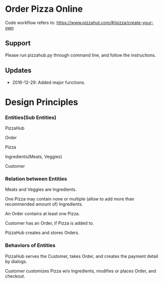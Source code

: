 
# Order Pizza Online

Code workflow refers to: https://www.pizzahut.com/#/pizza/create-your-own 


## Support

Please run pizzahub.py through command line, and follow the instructions.

## Updates

* 2016-12-29: Added major functions. 


# Design Principles

### Entities(Sub Entities)

PizzaHub

Order

Pizza

Ingredients(Meats, Veggies)

Customer

### Relation between Entities

Meats and Veggies are Ingredients.

One Pizza may contain none or multiple (allow to add more than recommended amount of) Ingredients.

An Order contains at least one Pizza.

Customer has an Order, if Pizza is added to.

PizzaHub creates and stores Orders.

### Behaviors of Entities

PizzaHub serves the Customer, takes Order, and creates the payment detail by dialogs.

Customer customizes Pizza w/o Ingredients, modifies or places Order, and checkout.




